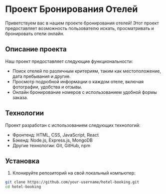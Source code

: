 # Проект Бронирования Отелей

Приветствуем вас в нашем проекте бронирования отелей! Этот проект предоставляет возможность пользователю искать, просматривать и бронировать отели онлайн.

## Описание проекта

Наш проект предоставляет следующие функциональности:

- Поиск отелей по различным критериям, таким как местоположение, дата пребывания и другие.
- Просмотр подробной информации о каждом отеле, включая фотографии, удобства и отзывы.
- Онлайн бронирование номеров с использованием удобной формы заказа.

## Технологии

Проект разработан с использованием следующих технологий:

- Фронтенд: HTML, CSS, JavaScript, React
- Бэкенд: Node.js, Express.js, MongoDB
- Другие технологии: Git, GitHub, npm

## Установка
1. Клонируйте репозиторий на свой локальный компьютер:

```bash
git clone https://github.com/your-username/hotel-booking.git
cd hotel-booking
